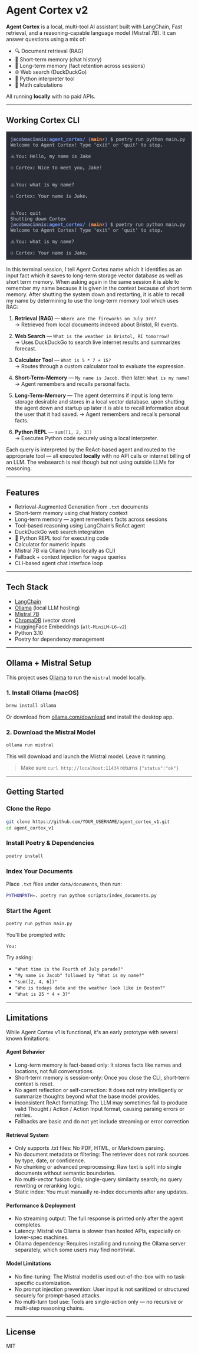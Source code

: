 # Agent Cortex v2

**Agent Cortex** is a local, multi-tool AI assistant built with LangChain, Fast retrieval, and a reasoning-capable language model (Mistral 7B). It can answer questions using a mix of:

- 🔍 Document retrieval (RAG)
- 💬 Short-term memory (chat history)
- 🧠 Long-term memory (fact retention across sessions)
- 🌐 Web search (DuckDuckGo)
- 🐍 Python interpreter tool
- 🧮 Math calculations

All running **locally** with no paid APIs.

---

## Working Cortex CLI

![Agent Cortex CLI Demo](./assets/cli-screenshot-v2.png)

In this terminal session, I tell Agent Cortex name which it identifies as an input fact which it saves to long-term storage vector database as well as short term memory. When asking again in the same session it is able to remember my name because it is given in the context because of short term memory. After shutting the system down and restarting, it is able to recall my name by determining to use the long-term memory tool which uses RAG:

1. **Retrieval (RAG)** — `Where are the fireworks on July 3rd?`  
   → Retrieved from local documents indexed about Bristol, RI events.

2. **Web Search** — `What is the weather in Bristol, RI tomorrow?`  
   → Uses DuckDuckGo to search live internet results and summarizes forecast.

3. **Calculator Tool** — `What is 5 * 7 + 15?`  
   → Routes through a custom calculator tool to evaluate the expression.

4. **Short-Term-Memory** — `My name is Jacob.` then later: `What is my name?`  
   → Agent remembers and recalls personal facts.

5. **Long-Term-Memory** — The agent determins if input is long term storage desirable and stores in a local vector database. upon shutting the agent down and startup up later it is able to recall information about the user that it had saved.
   → Agent remembers and recalls personal facts.

6. **Python REPL** — `sum([1, 2, 3])`  
   → Executes Python code securely using a local interpreter.

Each query is interpreted by the ReAct-based agent and routed to the appropriate tool — all executed **locally** with no API calls or internet billing of an LLM. The websearch is real though but not using outside LLMs for reasoning.

---

## Features

- Retrieval-Augmented Generation from `.txt` documents
- Short-term memory using chat history context
- Long-term memory — agent remembers facts across sessions
- Tool-based reasoning using LangChain’s ReAct agent
- DuckDuckGo web search integration
- 🐍 Python REPL tool for executing code
- Calculator for numeric inputs
- Mistral 7B via Ollama (runs locally as CLI)
- Fallback + context injection for vague queries
- CLI-based agent chat interface loop

---

## Tech Stack

- [LangChain](https://www.langchain.com/)
- [Ollama](https://ollama.com) (local LLM hosting)
- [Mistral 7B](https://ollama.com/library/mistral)
- [ChromaDB](https://www.trychroma.com/) (vector store)
- HuggingFace Embeddings (`all-MiniLM-L6-v2`)
- Python 3.10
- Poetry for dependency management

---

## Ollama + Mistral Setup

This project uses [Ollama](https://ollama.com) to run the `mistral` model locally.

### 1. Install Ollama (macOS)

```bash
brew install ollama
```

Or download from [ollama.com/download](https://ollama.com/download) and install the desktop app.

### 2. Download the Mistral Model

```bash
ollama run mistral
```

This will download and launch the Mistral model. Leave it running.

> Make sure `curl http://localhost:11434` returns `{"status":"ok"}`

---

## Getting Started

### Clone the Repo

```bash
git clone https://github.com/YOUR_USERNAME/agent_cortex_v1.git
cd agent_cortex_v1
```

### Install Poetry & Dependencies

```bash
poetry install
```

### Index Your Documents

Place `.txt` files under `data/documents`, then run:

```bash
PYTHONPATH=. poetry run python scripts/index_documents.py
```

### Start the Agent

```bash
poetry run python main.py
```

You'll be prompted with:

```text
You:
```

Try asking:

- `"What time is the Fourth of July parade?"`
- `"My name is Jacob" followed by "What is my name?"`
- `"sum([2, 4, 6])"`
- `"Who is todays date and the weather look like in Boston?"`
- `"What is 25 * 4 + 3?"`

---

## Limitations

While Agent Cortex v1 is functional, it's an early prototype with several known limitations:

#### Agent Behavior

- Long-term memory is fact-based only: It stores facts like names and locations, not full conversations.
- Short-term memory is session-only: Once you close the CLI, short-term context is reset.
- No agent reflection or self-correction: It does not retry intelligently or summarize thoughts beyond what the base model provides.
- Inconsistent ReAct formatting: The LLM may sometimes fail to produce valid Thought / Action / Action Input format, causing parsing errors or retries.
- Fallbacks are basic and do not yet include streaming or error correction

#### Retrieval System

- Only supports .txt files: No PDF, HTML, or Markdown parsing.
- No document metadata or filtering: The retriever does not rank sources by type, date, or confidence.
- No chunking or advanced preprocessing: Raw text is split into single documents without semantic boundaries.
- No multi-vector fusion: Only single-query similarity search; no query rewriting or reranking logic.
- Static index: You must manually re-index documents after any updates.

#### Performance & Deployment

- No streaming output: The full response is printed only after the agent completes.
- Latency: Mistral via Ollama is slower than hosted APIs, especially on lower-spec machines.
- Ollama dependency: Requires installing and running the Ollama server separately, which some users may find nontrivial.

#### Model Limitations

- No fine-tuning: The Mistral model is used out-of-the-box with no task-specific customization.
- No prompt injection prevention: User input is not sanitized or structured securely for prompt-based attacks.
- No multi-turn tool use: Tools are single-action only — no recursive or multi-step reasoning chains.

---

## License

MIT
